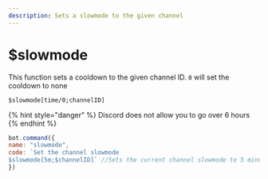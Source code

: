 ```yaml
---
description: Sets a slowmode to the given channel
---
```


# $slowmode

This function sets a cooldown to the given channel ID. `0` will set the cooldown to none

```text
$slowmode[time/0;channelID]
```

{% hint style="danger" %}
Discord does not allow you to go over 6 hours
{% endhint %}

```javascript
bot.command({
name: "slowmode",
code: `Set the channel slowmode
$slowmode[5m;$channelID]` //Sets the current channel slowmode to 5 minutes
})
```

